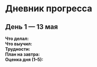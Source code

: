# Дневник прогресса

## День 1 — 13 мая
**Что делал:**  
**Что выучил:**  
**Трудности:**  
**План на завтра:**  
**Оценка дня (1–5):**
